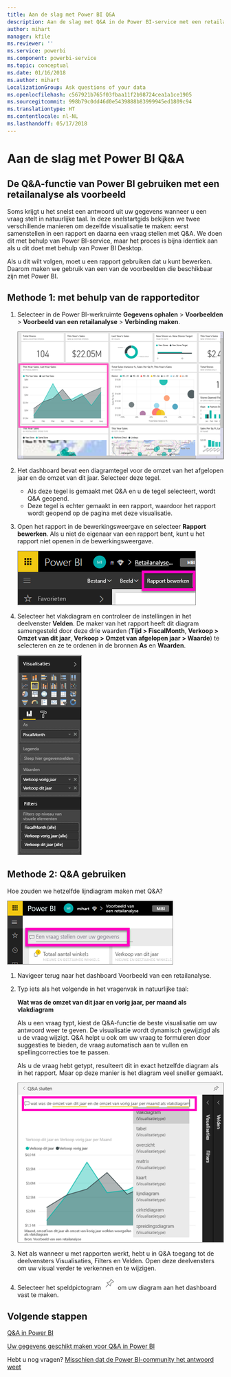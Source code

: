 ```yaml
---
title: Aan de slag met Power BI Q&A
description: Aan de slag met Q&A in de Power BI-service met een retailanalyse als voorbeeld
author: mihart
manager: kfile
ms.reviewer: ''
ms.service: powerbi
ms.component: powerbi-service
ms.topic: conceptual
ms.date: 01/16/2018
ms.author: mihart
LocalizationGroup: Ask questions of your data
ms.openlocfilehash: c567921b765f03fbaa11f2b98724cea1a1ce1905
ms.sourcegitcommit: 998b79c0dd46d0e5439888b83999945ed1809c94
ms.translationtype: HT
ms.contentlocale: nl-NL
ms.lasthandoff: 05/17/2018
---
```

# <a name="get-started-with-power-bi-qa"></a>Aan de slag met Power BI Q&A
## <a name="use-power-bi-qa-with-the-retail-analysis-sample"></a>De Q&A-functie van Power BI gebruiken met een retailanalyse als voorbeeld
Soms krijgt u het snelst een antwoord uit uw gegevens wanneer u een vraag stelt in natuurlijke taal.  In deze snelstartgids bekijken we twee verschillende manieren om dezelfde visualisatie te maken: eerst samenstellen in een rapport en daarna een vraag stellen met Q&A. We doen dit met behulp van Power BI-service, maar het proces is bijna identiek aan als u dit doet met behulp van Power BI Desktop.

Als u dit wilt volgen, moet u een rapport gebruiken dat u kunt bewerken. Daarom maken we gebruik van een van de voorbeelden die beschikbaar zijn met Power BI.

## <a name="method-1-using-the-report-editor"></a>Methode 1: met behulp van de rapporteditor
1. Selecteer in de Power BI-werkruimte **Gegevens ophalen** \> **Voorbeelden** \> **Voorbeeld van een retailanalyse**  >  **Verbinding maken**.
   
    ![](media/power-bi-visualization-introduction-to-q-and-a/power-bi-dashboard.png)
2. Het dashboard bevat een diagramtegel voor de omzet van het afgelopen jaar en de omzet van dit jaar.  Selecteer deze tegel. 
   
   * Als deze tegel is gemaakt met Q&A en u de tegel selecteert, wordt Q&A geopend. 
   * Deze tegel is echter gemaakt in een rapport, waardoor het rapport wordt geopend op de pagina met deze visualisatie.
3. Open het rapport in de bewerkingsweergave en selecteer **Rapport bewerken**.  Als u niet de eigenaar van een rapport bent, kunt u het rapport niet openen in de bewerkingsweergave.
   
    ![](media/power-bi-visualization-introduction-to-q-and-a/power-bi-edit-report.png)
4. Selecteer het vlakdiagram en controleer de instellingen in het deelvenster **Velden**.  De maker van het rapport heeft dit diagram samengesteld door deze drie waarden (**Tijd > FiscalMonth**, **Verkoop > Omzet van dit jaar**, **Verkoop > Omzet van afgelopen jaar > Waarde**) te selecteren en ze te ordenen in de bronnen **As** en **Waarden**.
   
    ![](media/power-bi-visualization-introduction-to-q-and-a/gnatutorial_3-new.png)

## <a name="method-2-using-qa"></a>Methode 2: Q&A gebruiken
Hoe zouden we hetzelfde lijndiagram maken met Q&A?

![](media/power-bi-visualization-introduction-to-q-and-a/power-bi-qna.png)

1. Navigeer terug naar het dashboard Voorbeeld van een retailanalyse.
2. Typ iets als het volgende in het vragenvak in natuurlijke taal:
   
   **Wat was de omzet van dit jaar en vorig jaar, per maand als vlakdiagram**
   
   Als u een vraag typt, kiest de Q&A-functie de beste visualisatie om uw antwoord weer te geven. De visualisatie wordt dynamisch gewijzigd als u de vraag wijzigt. Q&A helpt u ook om uw vraag te formuleren door suggesties te bieden, de vraag automatisch aan te vullen en spellingcorrecties toe te passen.
   
   Als u de vraag hebt getypt, resulteert dit in exact hetzelfde diagram als in het rapport.  Maar op deze manier is het diagram veel sneller gemaakt.
   
   ![](media/power-bi-visualization-introduction-to-q-and-a/powerbi-qna-areachart.png)
3. Net als wanneer u met rapporten werkt, hebt u in Q&A toegang tot de deelvensters Visualisaties, Filters en Velden.  Open deze deelvensters om uw visual verder te verkennen en te wijzigen.
4. Selecteer het speldpictogram ![](media/power-bi-visualization-introduction-to-q-and-a/pinnooutline.png) om uw diagram aan het dashboard vast te maken.

## <a name="next-steps"></a>Volgende stappen
[Q&A in Power BI](power-bi-q-and-a.md)

[Uw gegevens geschikt maken voor Q&A in Power BI](service-prepare-data-for-q-and-a.md)

Hebt u nog vragen? [Misschien dat de Power BI-community het antwoord weet](http://community.powerbi.com/)

